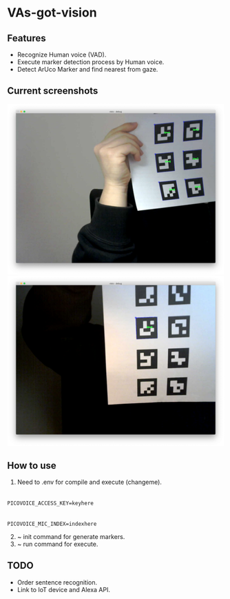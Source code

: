 # VAs-got-vision

## Features
* Recognize Human voice (VAD).
* Execute marker detection process by Human voice.
* Detect ArUco Marker and find nearest from gaze.

## Current screenshots
![](resources/images/test_1.png)
![](resources/images/test_2.png)

## How to use
1. Need to .env for compile and execute (changeme).

<code>
PICOVOICE_ACCESS_KEY=keyhere

PICOVOICE_MIC_INDEX=indexhere
</code>

2. ~ init command for generate markers.
3. ~ run command for execute.

## TODO
* Order sentence recognition.
* Link to IoT device and Alexa API.